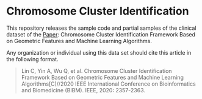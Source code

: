 # Chromosome Cluster Identification

This repository releases the sample code and partial samples of the clinical dataset of the [Paper](https://ieeexplore.ieee.org/abstract/document/9313369/): Chromosome Cluster Identification Framework Based on Geometric Features and Machine Learning Algorithms. 



Any organization or individual using this data set should cite this article in the following format.

> Lin C, Yin A, Wu Q, et al. Chromosome Cluster Identification Framework Based on Geometric Features and Machine Learning Algorithms[C]//2020 IEEE International Conference on Bioinformatics and Biomedicine (BIBM). IEEE, 2020: 2357-2363.
